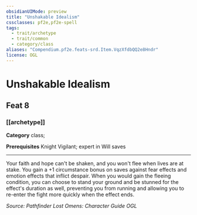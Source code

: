 ```yaml
---
obsidianUIMode: preview
title: "Unshakable Idealism"
cssclasses: pf2e,pf2e-spell
tags:
  - trait/archetype
  - trait/common
  - category/class
aliases: "Compendium.pf2e.feats-srd.Item.VqzXfdbQQ2e8Hndr"
license: OGL
---
```

# Unshakable Idealism
## Feat 8
### [[archetype]]

**Category** class; 



**Prerequisites** Knight Vigilant; expert in Will saves
* * *
Your faith and hope can't be shaken, and you won't flee when lives are at stake. You gain a +1 circumstance bonus on saves against fear effects and emotion effects that inflict despair. When you would gain the fleeing condition, you can choose to stand your ground and be stunned for the effect's duration as well, preventing you from running and allowing you to re-enter the fight more quickly when the effect ends.

*Source: Pathfinder Lost Omens: Character Guide*
*OGL*